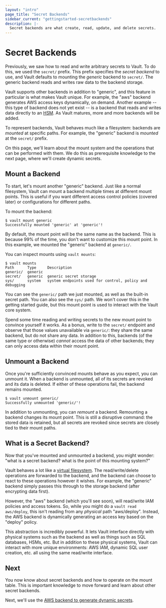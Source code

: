 ```yaml
---
layout: "intro"
page_title: "Secret Backends"
sidebar_current: "gettingstarted-secretbackends"
description: |-
  Secret backends are what create, read, update, and delete secrets.
---
```


# Secret Backends

Previously, we saw how to read and write arbitrary secrets to Vault.
To do this, we used the `secret/` prefix. This prefix specifies the
_secret backend_ to use, and Vault defaults to mounting the _generic_
backend to `secret/`. The generic backend reads and writes raw data to
the backend storage.

Vault supports other backends in addition to "generic", and this feature
in particular is what makes Vault unique. For example, the "aws" backend
generates AWS access keys dynamically, on demand. Another example --
this type of backend does not yet exist -- is a backend that
reads and writes data directly to an
[HSM](http://en.wikipedia.org/wiki/Hardware_security_module).
As Vault matures, more and more backends will be added.

To represent backends, Vault behaves much like a filesystem: backends
are _mounted_ at specific paths. For example, the "generic" backend is
_mounted_ at the `secret/` prefix.

On this page, we'll learn about the mount system and the operations
that can be performed with them. We do this as prerequisite knowledge
to the next page, where we'll create dynamic secrets.

## Mount a Backend

To start, let's mount another "generic" backend. Just like a normal
filesystem, Vault can mount a backend multiple times at different
mount points. This is useful if you want different access control policies
(covered later) or configurations for different paths.

To mount the backend:

```
$ vault mount generic
Successfully mounted 'generic' at 'generic'!
```

By default, the mount point will be the same name as the backend. This
is because 99% of the time, you don't want to customize this mount point.
In this example, we mounted the "generic" backend at `generic/`.

You can inspect mounts using `vault mounts`:

```
$ vault mounts
Path      Type     Description
generic/  generic
secret/   generic  generic secret storage
sys/      system   system endpoints used for control, policy and debugging
```

You can see the `generic/` path we just mounted, as well as the built-in
secret path. You can also see the `sys/` path. We won't cover this in the
getting started guide, but this mount point is used to interact with
the Vault core system.

Spend some time reading and writing secrets to the new mount point to
convince yourself it works. As a bonus, write to the `secret/` endpoint
and observe that those values unavailable via `generic/`: they share the
same backend, but do not share any data. In addition to this, backends
(of the same type or otherwise) _cannot_ access the data of other backends;
they can only access data within their mount point.

## Unmount a Backend

Once you're sufficiently convinced mounts behave as you expect, you can
unmount it. When a backend is unmounted, all of its secrets are revoked
and its data is deleted. If either of these operations fail, the backend
remains mounted.

```
$ vault unmount generic/
Successfully unmounted 'generic/'!
```

In addition to unmounting, you can _remount_ a backend. Remounting a
backend changes its mount point. This is still a disruptive command: the
stored data is retained, but all secrets are revoked since secrets are
closely tied to their mount paths.

## What is a Secret Backend?

Now that you've mounted and unmounted a backend, you might wonder:
"what is a secret backend? what is the point of this mounting system?"

Vault behaves a lot like a [virtual filesystem](http://en.wikipedia.org/wiki/Virtual_file_system).
The read/write/delete operations are forwarded to the backend, and the
backend can choose to react to these operations however it wishes.
For example, the "generic" backend simply passes this through to the
storage backend (after encrypting data first).

However, the "aws" backend (which you'll see soon), will read/write IAM
policies and access tokens. So, while you might do a `vault read aws/deploy`,
this isn't reading from any _physical_ path "aws/deploy". Instead, the AWS
backend is dynamically generating an access key based on the "deploy" policy.

This abstraction is incredibly powerful. It lets Vault interface directly
with physical systems such as the backend as well as things such as SQL
databases, HSMs, etc. But in addition to these physical systems, Vault
can interact with more unique environments: AWS IAM, dynamic SQL user creation,
etc. all using the same read/write interface.

## Next

You now know about secret backends and how to operate on the mount table.
This is important knowledge to move forward and learn about other secret
backends.

Next, we'll use the
[AWS backend to generate dynamic secrets](/intro/getting-started/dynamic-secrets.html).
